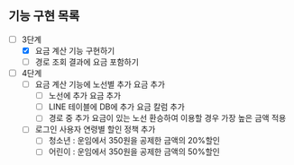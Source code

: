 ## 기능 구현 목록

- [ ] 3단계
    - [x] 요금 계산 기능 구현하기
    - [ ] 경로 조회 결과에 요금 포함하기
    
- [ ] 4단계 
    - [ ] 요금 계산 기능에 노선별 추가 요금 추가
        - [ ] 노선에 추가 요금 추가
        - [ ] LINE 테이블에 DB에 추가 요금 칼럼 추가
        - [ ] 경로 중 추가 요금이 있는 노선 환승하여 이용할 경우 가장 높은 금액 적용 
    - [ ] 로그인 사용자 연령별 할인 정책 추가
        - [ ] 청소년 : 운임에서 350원을 공제한 금액의 20%할인
        - [ ] 어린이 : 운임에서 350원을 공제한 금액의 50%할인